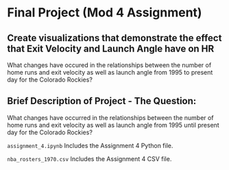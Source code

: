 # Final Project (Mod 4 Assignment)
## Create visualizations that demonstrate the effect that Exit Velocity and Launch Angle have on HR
What changes have occured in the relationships between the number of home runs and exit velocity as well as launch angle from 1995 to present day for the Colorado Rockies? 
 
## Brief Description of Project - The Question:
What changes have occurred in the relationships between the number of home runs and exit velocity as well as launch angle from 1995 until present day for the Colorado Rockies?

`assignment_4.ipynb`
Includes the Assignment 4 Python file.

`nba_rosters_1970.csv`
Includes the Assignment 4 CSV file.